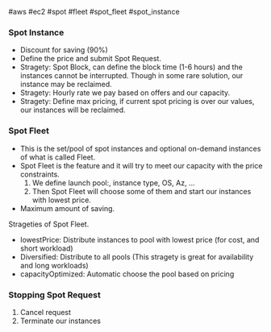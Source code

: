 #aws #ec2 #spot #fleet #spot_fleet #spot_instance

### Spot Instance
- Discount for saving (90%)
- Define the price and submit Spot Request.
- Stragety: Spot Block, can define the block time (1-6 hours) and the instances cannot be interrupted. Though in some rare solution, our instance may be reclaimed.
- Stragety: Hourly rate we pay based on offers and our capacity.
- Stragety: Define max pricing, if current spot pricing is over our values, our instances will be reclaimed.

### Spot Fleet
- This is the set/pool of spot instances and optional on-demand instances of what is called Fleet.
- Spot Fleet is the feature and it will try to meet our capacity with the price constraints.
  1. We define launch pool:, instance type, OS, Az, ...
  2. Then Spot Fleet will choose some of them and start our instances with lowest price.
- Maximum amount of saving.

Strageties of Spot Fleet.
- lowestPrice: Distribute instances to pool with lowest price (for cost, and short workload)
- Diversified: Distribute to all pools (This stragety is great for availability and long workloads)
- capacityOptimized: Automatic choose the pool based on pricing

### Stopping Spot Request
1. Cancel request
2. Terminate our instances
